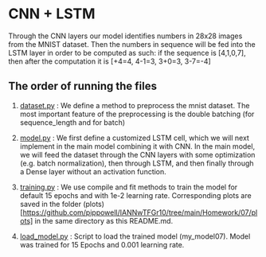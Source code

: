 # CNN + LSTM
Through the CNN layers our model identifies numbers in 28x28 images from the MNIST dataset. Then the numbers in sequence will be fed into the LSTM layer in order to be computed as such: if the sequence is [4,1,0,7], then after the computation it is [+4=4, 4-1=3, 3+0=3, 3-7=-4] 

## The order of running the files
1. [dataset.py](https://github.com/pippowell/IANNwTFGr10/blob/main/Homework/07/dataset.py)
: We define a method to preprocess the mnist dataset. The most important feature of the preprocessing is the double batching (for sequence_length and for batch)

2. [model.py](https://github.com/pippowell/IANNwTFGr10/blob/main/Homework/07/model.py)
: We first define a customized LSTM cell, which we will next implement in the main model combining it with CNN.
In the main model, we will feed the dataset through the CNN layers with some optimization (e.g. batch normalization), then through LSTM, and then finally through a Dense layer without an activation function. 

3. [training.py](https://github.com/pippowell/IANNwTFGr10/blob/main/Homework/07/training.py)
: We use compile and fit methods to train the model for default 15 epochs and with 1e-2 learning rate. Corresponding plots are saved in the folder (plots)[https://github.com/pippowell/IANNwTFGr10/tree/main/Homework/07/plots] in the same directory as this README.md.

4. [load_model.py](https://github.com/pippowell/IANNwTFGr10/blob/main/Homework/07/load_model.py)
: Script to load the trained model (my_model07). Model was trained for 15 Epochs and 0.001 learning rate.
